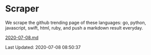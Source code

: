# Scraper

We scrape the github trending page of these languages: go, python, javascript, swift, html, ruby, and push a markdown result everyday.

[2020-07-08.md](https://github.com/henson/Scraper/blob/master/2020-07-08.md)

Last Updated: 2020-07-08 08:50:37